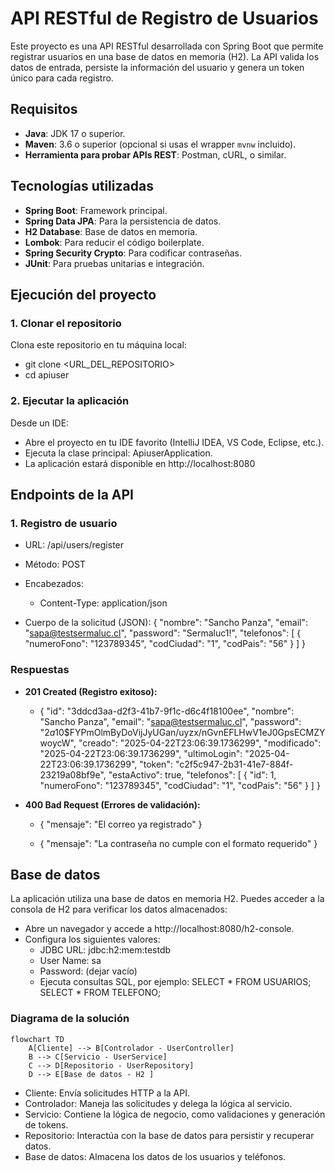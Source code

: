 # API RESTful de Registro de Usuarios

Este proyecto es una API RESTful desarrollada con Spring Boot que permite registrar usuarios en una base de datos en memoria (H2). La API valida los datos de entrada, persiste la información del usuario y genera un token único para cada registro.

## **Requisitos**

- **Java**: JDK 17 o superior.
- **Maven**: 3.6 o superior (opcional si usas el wrapper `mvnw` incluido).
- **Herramienta para probar APIs REST**: Postman, cURL, o similar.

## **Tecnologías utilizadas**

- **Spring Boot**: Framework principal.
- **Spring Data JPA**: Para la persistencia de datos.
- **H2 Database**: Base de datos en memoria.
- **Lombok**: Para reducir el código boilerplate.
- **Spring Security Crypto**: Para codificar contraseñas.
- **JUnit**: Para pruebas unitarias e integración.

## **Ejecución del proyecto**

### **1. Clonar el repositorio**

Clona este repositorio en tu máquina local:

- git clone <URL_DEL_REPOSITORIO>
- cd apiuser

### **2. Ejecutar la aplicación**
Desde un IDE:
- Abre el proyecto en tu IDE favorito (IntelliJ IDEA, VS Code, Eclipse, etc.).
- Ejecuta la clase principal: ApiuserApplication.
- La aplicación estará disponible en http://localhost:8080

## **Endpoints de la API**

### **1. Registro de usuario**
- URL: /api/users/register
- Método: POST
- Encabezados:
    - Content-Type: application/json

- Cuerpo de la solicitud (JSON):
{
  "nombre": "Sancho Panza",
  "email": "sapa@testsermaluc.cl",
  "password": "Sermaluc1!",
  "telefonos": [
    {
      "numeroFono": "123789345",
      "codCiudad": "1",
      "codPais": "56"
    }
  ]
}

### **Respuestas**

- **201 Created (Registro exitoso):**
    - {
    "id": "3ddcd3aa-d2f3-41b7-9f1c-d6c4f18100ee",
    "nombre": "Sancho Panza",
    "email": "sapa@testsermaluc.cl",
    "password": "$2a$10$FYPmOlmByDoVijJyUGan/uyzx/nGvnEFLHwV1eJ0GpsECMZYwoycW",
    "creado": "2025-04-22T23:06:39.1736299",
    "modificado": "2025-04-22T23:06:39.1736299",
    "ultimoLogin": "2025-04-22T23:06:39.1736299",
    "token": "c2f5c947-2b31-41e7-884f-23219a08bf9e",
    "estaActivo": true,
    "telefonos": [
        {
            "id": 1,
            "numeroFono": "123789345",
            "codCiudad": "1",
            "codPais": "56"
        }
    ]
}

- **400 Bad Request (Errores de validación):**
    - {
  "mensaje": "El correo ya registrado"
}

    - {
  "mensaje": "La contraseña no cumple con el formato requerido"
}

## **Base de datos**
La aplicación utiliza una base de datos en memoria H2. Puedes acceder a la consola de H2 para verificar los datos almacenados:

- Abre un navegador y accede a http://localhost:8080/h2-console.
- Configura los siguientes valores:
    - JDBC URL: jdbc:h2:mem:testdb
    - User Name: sa
    - Password: (dejar vacío)
    - Ejecuta consultas SQL, por ejemplo:
        SELECT * FROM USUARIOS;
        SELECT * FROM TELEFONO;

### **Diagrama de la solución**
```mermaid
flowchart TD
    A[Cliente] --> B[Controlador - UserController] 
    B --> C[Servicio - UserService] 
    C --> D[Repositorio - UserRepository] 
    D --> E[Base de datos - H2 ]
```
- Cliente: Envía solicitudes HTTP a la API.
- Controlador: Maneja las solicitudes y delega la lógica al servicio.
- Servicio: Contiene la lógica de negocio, como validaciones y generación de tokens.
- Repositorio: Interactúa con la base de datos para persistir y recuperar datos.
- Base de datos: Almacena los datos de los usuarios y teléfonos.
